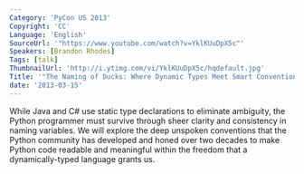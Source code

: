 ```yaml
---
Category: 'PyCon US 2013'
Copyright: 'CC'
Language: 'English'
SourceUrl: '"https://www.youtube.com/watch?v=YklKUuDpX5c"'
Speakers: [Brandon Rhodes]
Tags: [talk]
ThumbnailUrl: 'http://i.ytimg.com/vi/YklKUuDpX5c/hqdefault.jpg'
Title: '"The Naming of Ducks: Where Dynamic Types Meet Smart Conventions"'
date: '2013-03-15'
---
```

While Java and C# use static type declarations to eliminate ambiguity,
the Python programmer must survive
through sheer clarity and consistency in naming variables.
We will explore the deep unspoken conventions
that the Python community has developed and honed over two decades
to make Python code readable and meaningful within the freedom
that a dynamically-typed language grants us.
